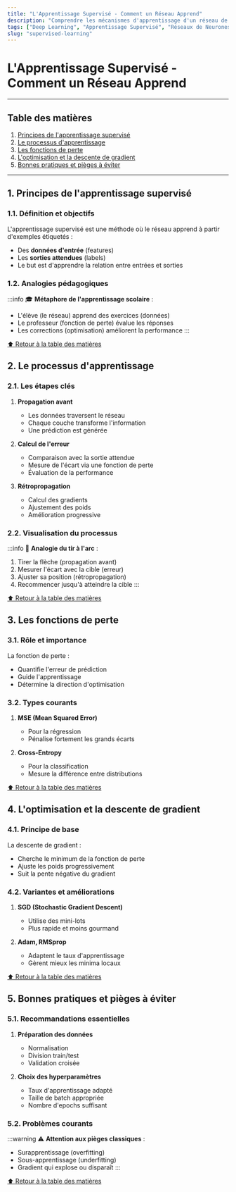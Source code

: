 ```yaml
---
title: "L'Apprentissage Supervisé - Comment un Réseau Apprend"
description: "Comprendre les mécanismes d'apprentissage d'un réseau de neurones"
tags: ["Deep Learning", "Apprentissage Supervisé", "Réseaux de Neurones", "Intelligence Artificielle"]
slug: "supervised-learning"
---
```


# L'Apprentissage Supervisé - Comment un Réseau Apprend

---

## Table des matières

1. [Principes de l'apprentissage supervisé](#principes)
2. [Le processus d'apprentissage](#processus)
3. [Les fonctions de perte](#perte)
4. [L'optimisation et la descente de gradient](#optimisation)
5. [Bonnes pratiques et pièges à éviter](#bonnes-pratiques)

---

<a id="principes"></a>
## 1. Principes de l'apprentissage supervisé

### 1.1. Définition et objectifs

L'apprentissage supervisé est une méthode où le réseau apprend à partir d'exemples étiquetés :
- Des **données d'entrée** (features)
- Les **sorties attendues** (labels)
- Le but est d'apprendre la relation entre entrées et sorties

### 1.2. Analogies pédagogiques

:::info
🎓 **Métaphore de l'apprentissage scolaire** :
- L'élève (le réseau) apprend des exercices (données)
- Le professeur (fonction de perte) évalue les réponses
- Les corrections (optimisation) améliorent la performance
:::

[⬆️ Retour à la table des matières](#table-des-matières)

<a id="processus"></a>
## 2. Le processus d'apprentissage

### 2.1. Les étapes clés

1. **Propagation avant**
   - Les données traversent le réseau
   - Chaque couche transforme l'information
   - Une prédiction est générée

2. **Calcul de l'erreur**
   - Comparaison avec la sortie attendue
   - Mesure de l'écart via une fonction de perte
   - Évaluation de la performance

3. **Rétropropagation**
   - Calcul des gradients
   - Ajustement des poids
   - Amélioration progressive

### 2.2. Visualisation du processus

:::info
🎯 **Analogie du tir à l'arc** :
1. Tirer la flèche (propagation avant)
2. Mesurer l'écart avec la cible (erreur)
3. Ajuster sa position (rétropropagation)
4. Recommencer jusqu'à atteindre la cible
:::

[⬆️ Retour à la table des matières](#table-des-matières)

<a id="perte"></a>
## 3. Les fonctions de perte

### 3.1. Rôle et importance

La fonction de perte :
- Quantifie l'erreur de prédiction
- Guide l'apprentissage
- Détermine la direction d'optimisation

### 3.2. Types courants

1. **MSE (Mean Squared Error)**
   - Pour la régression
   - Pénalise fortement les grands écarts

2. **Cross-Entropy**
   - Pour la classification
   - Mesure la différence entre distributions

[⬆️ Retour à la table des matières](#table-des-matières)

<a id="optimisation"></a>
## 4. L'optimisation et la descente de gradient

### 4.1. Principe de base

La descente de gradient :
- Cherche le minimum de la fonction de perte
- Ajuste les poids progressivement
- Suit la pente négative du gradient

### 4.2. Variantes et améliorations

1. **SGD (Stochastic Gradient Descent)**
   - Utilise des mini-lots
   - Plus rapide et moins gourmand

2. **Adam, RMSprop**
   - Adaptent le taux d'apprentissage
   - Gèrent mieux les minima locaux

[⬆️ Retour à la table des matières](#table-des-matières)

<a id="bonnes-pratiques"></a>
## 5. Bonnes pratiques et pièges à éviter

### 5.1. Recommandations essentielles

1. **Préparation des données**
   - Normalisation
   - Division train/test
   - Validation croisée

2. **Choix des hyperparamètres**
   - Taux d'apprentissage adapté
   - Taille de batch appropriée
   - Nombre d'epochs suffisant

### 5.2. Problèmes courants

:::warning
⚠️ **Attention aux pièges classiques** :
- Surapprentissage (overfitting)
- Sous-apprentissage (underfitting)
- Gradient qui explose ou disparaît
:::

[⬆️ Retour à la table des matières](#table-des-matières)
